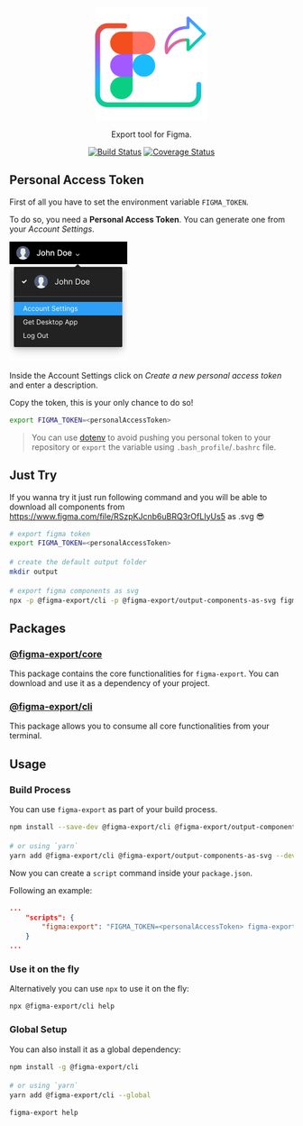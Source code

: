 <p align="center">
    <img src="./images/figma-export.png" width="200" />
</p>

<p align="center">
    Export tool for Figma.
</p>

<p align="center">
    <a href="https://travis-ci.org/marcomontalbano/figma-export"><img alt="Build Status" src="https://travis-ci.org/marcomontalbano/figma-export.svg?branch=master" /></a>
    <a href="https://coveralls.io/github/marcomontalbano/figma-export?branch=master"><img alt="Coverage Status" src="https://coveralls.io/repos/github/marcomontalbano/figma-export/badge.svg?branch=master" /></a>
</p>


## Personal Access Token

First of all you have to set the environment variable `FIGMA_TOKEN`.

To do so, you need a **Personal Access Token**. You can generate one from your *Account Settings*.

<img width="209" alt="Figma - Account Menu" src="./images/figma--account-menu.png" />

Inside the Account Settings click on *Create a new personal access token* and enter a description.

Copy the token, this is your only chance to do so!

```sh
export FIGMA_TOKEN=<personalAccessToken>
```

> You can use [dotenv](https://www.npmjs.com/package/dotenv) to avoid pushing you personal token to your repository or `export` the variable using `.bash_profile`/`.bashrc` file.

## Just Try

If you wanna try it just run following command and you will be able to download all components from https://www.figma.com/file/RSzpKJcnb6uBRQ3rOfLIyUs5 as .svg :sunglasses:

```sh
# export figma token
export FIGMA_TOKEN=<personalAccessToken>

# create the default output folder
mkdir output

# export figma components as svg
npx -p @figma-export/cli -p @figma-export/output-components-as-svg figma-export components RSzpKJcnb6uBRQ3rOfLIyUs5 -O @figma-export/output-components-as-svg
```

## Packages

### [@figma-export/core](packages/core)

This package contains the core functionalities for `figma-export`. You can download and use it as a dependency of your project.

### [@figma-export/cli](packages/cli)

This package allows you to consume all core functionalities from your terminal.

## Usage

### Build Process

You can use `figma-export` as part of your build process.

```sh
npm install --save-dev @figma-export/cli @figma-export/output-components-as-svg

# or using `yarn`
yarn add @figma-export/cli @figma-export/output-components-as-svg --dev
```

Now you can create a `script` command inside your `package.json`.

Following an example:

```json
...
    "scripts": {
        "figma:export": "FIGMA_TOKEN=<personalAccessToken> figma-export components RSzpKJcnb6uBRQ3rOfLIyUs5 -O @figma-export/output-components-as-svg"
    }
...
```

### Use it on the fly

Alternatively you can use `npx` to use it on the fly:

```sh
npx @figma-export/cli help
```

### Global Setup

You can also install it as a global dependency:

```sh
npm install -g @figma-export/cli

# or using `yarn`
yarn add @figma-export/cli --global
```

```sh
figma-export help
```
